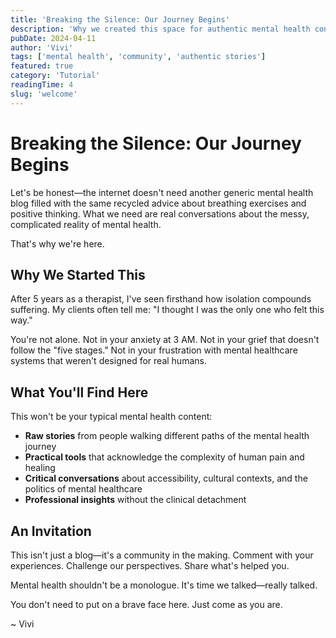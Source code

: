 ```yaml
---
title: 'Breaking the Silence: Our Journey Begins'
description: 'Why we created this space for authentic mental health conversations'
pubDate: 2024-04-11
author: 'Vivi'
tags: ['mental health', 'community', 'authentic stories']
featured: true
category: 'Tutorial'
readingTime: 4
slug: 'welcome'
---
```


# Breaking the Silence: Our Journey Begins

Let's be honest—the internet doesn't need another generic mental health blog filled with the same recycled advice about breathing exercises and positive thinking. What we need are real conversations about the messy, complicated reality of mental health.

That's why we're here.

## Why We Started This

After 5 years as a therapist, I've seen firsthand how isolation compounds suffering. My clients often tell me: "I thought I was the only one who felt this way."

You're not alone. Not in your anxiety at 3 AM. Not in your grief that doesn't follow the "five stages." Not in your frustration with mental healthcare systems that weren't designed for real humans.

## What You'll Find Here

This won't be your typical mental health content:

- **Raw stories** from people walking different paths of the mental health journey
- **Practical tools** that acknowledge the complexity of human pain and healing
- **Critical conversations** about accessibility, cultural contexts, and the politics of mental healthcare
- **Professional insights** without the clinical detachment

## An Invitation

This isn't just a blog—it's a community in the making. Comment with your experiences. Challenge our perspectives. Share what's helped you.

Mental health shouldn't be a monologue. It's time we talked—really talked.

You don't need to put on a brave face here. Just come as you are.

~ Vivi

